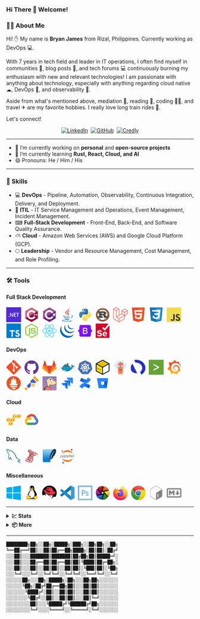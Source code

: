 <!--
**BryanJames16/BryanJames16** is a ✨ _special_ ✨ repository because its `README.md` (this file) appears on your GitHub profile.
-->
### Hi There 👋 Welcome!

### 👨‍💻 About Me

Hi! ✋ My name is **Bryan James** from Rizal, Philippines. Currently working as DevOps 💻.

With 7 years in tech field and leader in IT operations, I often find myself in communities 🏢, blog posts 📜, and tech forums 💻 continuously burning my enthusiasm with new and relevant technologies! I am passionate with anything about technology, especially with anything regarding cloud native ☁, DevOps 🚢, and observability 📡.

Aside from what's mentioned above, mediation 🙏, reading 📖, coding 👨‍💻, and travel ✈ are my favorite hobbies. I really love long train rides 🚂.

Let's connect!

<!-- Profile Badges -->
<div id="profile-badges" align="center">
  <a href="https://www.linkedin.com/in/bryan-james-ilaga-4b1b478b/"><img src="https://custom-icon-badges.demolab.com/badge/LinkedIn-0A66C2?style=for-the-badge&logo=linkedin-white&logoColor=FFFFFF" title="LinkedIn" alt="LinkedIn" /></a>&nbsp;
  <a href="https://github.com/BryanJames16/"><img src="https://img.shields.io/static/v1?style=for-the-badge&message=GitHub&color=623697&logo=GitHub&logoColor=FFFFFF&label=" title="GitHub" alt="GitHub" /></a>&nbsp;
  <a href="https://www.credly.com/users/bryan-james-ilaga/badges"><img src="https://img.shields.io/static/v1?style=for-the-badge&message=Credly&color=FF6B00&logo=Credly&logoColor=FFFFFF&label=" title="Credly" alt="Credly" /></a>
</div>

---

- 🔭 I’m currently working on **personal** and **open-source projects**
- 🌱 I’m currently learning **Rust, React, Cloud, and AI**
- 😄 Pronouns: He / Him / His

---

### 🚀 Skills

- 💻 **DevOps** - Pipeline, Automation, Observability, Continuous Integration, Delivery, and Deployment. 
- 📔 **ITIL** - IT Service Management and Operations, Event Management, Incident Management.
- ⌨ **Full-Stack Development** - Front-End, Back-End, and Software Quality Assurance.
- ⛅ **Cloud** - Amazon Web Services (AWS) and Google Cloud Platform (GCP).
- 🌕 **Leadership** - Vendor and Resource Management, Cost Management, and Role Profiling.

---

### 🛠 Tools
#### Full Stack Development
<div>
  <a href="https://dotnet.microsoft.com"><img src="./assets/icons/Dotnet.svg" title="DotNet" alt="DotNet" width="40" height="40"/></a>&nbsp;
  <a href="https://cplusplus.com"><img src="./assets/icons/CPP.svg" title="C++" alt="C++" width="40" height="40"/></a>&nbsp;
  <a href="https://learn.microsoft.com/en-us/dotnet/csharp/"><img src="./assets/icons/CSharp.svg" title="C#" alt="C#" width="40" height="40"/></a>&nbsp;
  <a href="https://www.java.com"><img src="./assets/icons/Java.svg" title="Java" alt="Java" width="40" height="40"/></a>&nbsp;
  <a href="https://www.python.org"><img src="./assets/icons/Python.svg" title="Python" alt="Python" width="40" height="40"/></a>&nbsp;
  <a href="https://www.rust-lang.org"><img src="./assets/icons/Rust.svg" title="Rust" alt="Rust" width="40" height="40"/></a>&nbsp;
  <a href="https://laravel.com"><img src="./assets/icons/Laravel.svg" title="Laravel" alt="Laravel" width="40" height="40"/></a>&nbsp;
  <a href="https://en.wikipedia.org/wiki/HTML5"><img src="./assets/icons/HTML5.svg" title="HTML5" alt="HTML" width="40" height="40"/></a>&nbsp;
  <a href="https://en.wikipedia.org/wiki/CSS"><img src="./assets/icons/CSS3.svg"  title="CSS3" alt="CSS" width="40" height="40"/></a>&nbsp;
  <a href="https://en.wikipedia.org/wiki/JavaScript"><img src="./assets/icons/Javascript.svg" title="JavaScript" alt="JavaScript" width="40" height="40"/></a>&nbsp;
  <a href="https://www.typescriptlang.org"><img src="./assets/icons/Typescript.svg" title="TypeScript" alt="TypeScript" width="40" height="40"/></a>&nbsp;
  <a href="https://nodejs.org"><img src="./assets/icons/NodeJS.svg" title="NodeJS" alt="NodeJS" width="40" height="40"/></a>&nbsp;
  <a href="https://react.dev"><img src="./assets/icons/ReactJS.svg" title="React" alt="React" width="40" height="40"/></a>&nbsp;
  <a href="https://jquery.com"><img src="./assets/icons/JQuery.svg" title="JQuery" alt="JQuery" width="40" height="40"/></a>&nbsp;
  <a href="https://getbootstrap.com"><img src="./assets/icons/Bootstrap.svg" title="Bootstrap" alt="Bootstrap" width="40" height="40"/></a>&nbsp;
  <a href="https://www.selenium.dev"><img src="./assets/icons/Selenium.svg" title="Selenium" alt="Selenium" width="40" height="40"/></a>&nbsp;
</div>

#### DevOps
<div>
  <a href="https://git-scm.com"><img src="./assets/icons/Git.svg" title="Git" alt="Git" width="40" height="40"/></a>&nbsp;
  <a href="https://github.com"><img src="./assets/icons/GitHub.svg" title="GitHub" alt="GitHub" width="40" height="40"/></a>&nbsp;
  <a href="https://gitlab.com"><img src="./assets/icons/GitLab.svg" title="GitLab" alt="GitLab" width="40" height="40"/></a>&nbsp;
  <a href="https://www.docker.com"><img src="./assets/icons/Docker.svg" title="Docker" alt="Docker" width="40" height="40"/></a>&nbsp;
  <a href="https://kubernetes.io"><img src="./assets/icons/Kubernetes.svg" title="Kubernetes" alt="Kubernetes" width="40" height="40"/></a>&nbsp;
  <a href="https://opentofu.org/"><img src="./assets/icons/OpenTofu.svg" title="OpenTofu / Terraform" alt="OpenTofu / Terraform" width="40" height="40"/></a>&nbsp;
  <a href="https://argoproj.github.io/cd"><img src="./assets/icons/Argo.svg" title="ArgoCD" alt="ArgoCD" width="40" height="40"/></a>&nbsp;
  <a href="https://www.appdynamics.com"><img src="./assets/icons/AppDynamics.svg" title="AppDynamics" alt="AppDynamics" width="40" height="40" /></a>&nbsp;
  <a href="https://www.splunk.com/"><img src="./assets/icons/Splunk.svg" title="Splunk" alt="Splunk" width="40" height="40" /></a>&nbsp;
  <a href="https://grafana.com"><img src="./assets/icons/Grafana.svg" title="Grafana" alt="Grafana" width="40" height="40"/></a>&nbsp;
  <a href="https://prometheus.io"><img src="./assets/icons/Prometheus.svg" title="Prometheus" alt="Prometheus" width="40" height="40"/></a>&nbsp;
  <a href="https://opentelemetry.io"><img src="./assets/icons/OpenTelemetry.svg" title="OpenTelemetry" alt="OpenTelemetry" width="40" height="40"/></a>&nbsp;
  <a href="https://www.bugzilla.org"><img src="./assets/icons/Bugzilla.svg" title="Bugzilla" alt="Bugzilla" width="40" height="40"/></a>&nbsp;
  <a href="https://www.atlassian.com/software/jira"><img src="./assets/icons/Jira.svg" title="Jira" alt="Jira" width="40" height="40"/></a>&nbsp;
  <a href="https://www.atlassian.com/software/confluence"><img src="./assets/icons/Confluence.svg" title="Confluence" alt="Confluence" width="40" height="40"/></a>&nbsp;
  <a href="https://www.atlassian.com/software/bitbucket"><img src="./assets/icons/BitBucket.svg" title="BitBucket" alt="BitBucket" width="40" height="40"/></a>&nbsp;
</div>

#### Cloud
<div>
  <a href="https://aws.amazon.com"><img src="./assets/icons/AWS.svg" title="Amazon Web Services" alt="AWS" width="40" height="40"/></a>&nbsp;
  <a href="https://cloud.google.com"><img src="./assets/icons/GCP.svg" title="Google Cloud Platform" alt="GCP" width="40" height="40"/></a>&nbsp;
</div>

#### Data
<div>
  <a href="https://www.mysql.com"><img src="./assets/icons/MySQL.svg" title="MySQL" alt="MySQL" width="40" height="40"/></a>&nbsp;
  <a href="https://en.wikipedia.org/wiki/Microsoft_SQL_Server"><img src="./assets/icons/SQLServer.svg" title="SQL Server" alt="Microsoft SQL Server" width="40" height="40"/></a>&nbsp;
  <a href="https://www.sqlite.org"><img src="./assets/icons/SQLite.svg" title="SQLite" alt="SQLite" width="40" height="40"/></a>&nbsp;
  <a href="https://jupyter.org/hub"><img src="./assets/icons/Jupyter.svg" title="Jupyter" alt="Jupyter" width="40" height="40"/></a>&nbsp;
</div>

#### Miscellaneous
<div>
  <a href="https://www.microsoft.com/en-ph/windows"><img src="./assets/icons/Windows.svg" title="Windows" alt="Windows" width="40" height="40"/></a>&nbsp;
  <a href="https://github.com/torvalds/linux"><img src="./assets/icons/Linux.svg" title="Linux" alt="Linux" width="40" height="40"/></a>&nbsp;
  <a href="https://www.redhat.com/en/technologies/linux-platforms/enterprise-linux"><img src="./assets/icons/RedHat.svg" title="RedHat" alt="RedHat" width="40" height="40" /></a>&nbsp;
  <a href="https://code.visualstudio.com"><img src="./assets/icons/VSCode.svg" title="VSCode" alt="VSCode" width="40" height="40"/></a>&nbsp;
  <a href="https://www.adobe.com/products/photoshop.html"><img src="./assets/icons/Photoshop.svg" title="Photoshop" alt="Photoshop" width="40" height="40"/></a>&nbsp;
  <a href="https://www.darktable.org"><img src="./assets/icons/DarkTable.svg" title="DarkTable" alt="DarkTable" width="40" height="40"/></a>&nbsp;
  <a href="https://www.mozilla.org/en-US/firefox"><img src="./assets/icons/Firefox.svg" title="Firefox" alt="Firefox" width="40" height="40"/></a>&nbsp;
  <a href="https://www.google.com/intl/en_ph/chrome/"><img src="./assets/icons/Chrome.svg" title="Chrome" alt="Chrome" width="40" height="40"/></a>&nbsp;
  <a href="https://en.wikipedia.org/wiki/Bash_(Unix_shell)"><img src="./assets/icons/Bash.svg" title="Bash" alt="Bash" width="40" height="40"/></a>&nbsp;
  <a href="https://www.markdownguide.org"><img src="./assets/icons/Markdown.svg" title="Markdown" alt="Markdown" width="40" height="40"/></a>&nbsp;
</div>

---

<details>
  <summary><b>💹 Stats</b></summary>
  <br />

[![Visitor Counter](https://komarev.com/ghpvc/?username=BryanJames16&label=Profile%20Visits&color=blue&style=for-the-badge)](https://github.com/antonkomarev/github-profile-views-counter)

[![GitHub Streak](https://streak-stats.demolab.com?user=BryanJames16&theme=dark&date_format=M%20j%5B%2C%20Y%5D)](https://git.io/streak-stats) [![Top Languages](https://github-readme-stats.vercel.app/api/top-langs/?username=BryanJames16&layout=compact&theme=nightowl&hide_border=false)](https://github.com/anuraghazra/github-readme-stats)

[![Trophies](https://github-profile-trophy.vercel.app/?username=BryanJames16&theme=onedark&no-bg=true&column=4&row=2)](https://github.com/ryo-ma/github-profile-trophy)
</details>

<details>
  <summary><b>📦 More</b></summary>
  <br />

[![Jokes Card](https://readme-jokes.vercel.app/api?hideBorder&theme=tokyonight&borderColor=00FFFFFF)](https://github.com/ABSphreak/readme-jokes)
</details>

---

<!-- Added necessary comments -->
```
████████╗██╗░░██╗░█████╗░███╗░░██╗██╗░░██╗
╚══██╔══╝██║░░██║██╔══██╗████╗░██║██║░██╔╝
░░░██║░░░███████║███████║██╔██╗██║█████═╝░
░░░██║░░░██╔══██║██╔══██║██║╚████║██╔═██╗░
░░░██║░░░██║░░██║██║░░██║██║░╚███║██║░╚██╗
░░░╚═╝░░░╚═╝░░╚═╝╚═╝░░╚═╝╚═╝░░╚══╝╚═╝░░╚═╝
░░░░░░██╗░░░██╗░█████╗░██╗░░░██╗██╗░░░░░░░
░░░░░░╚██╗░██╔╝██╔══██╗██║░░░██║██║░░░░░░░
░░░░░░░╚████╔╝░██║░░██║██║░░░██║██║░░░░░░░
░░░░░░░░╚██╔╝░░██║░░██║██║░░░██║╚═╝░░░░░░░
░░░░░░░░░██║░░░╚█████╔╝╚██████╔╝██╗░░░░░░░
░░░░░░░░░╚═╝░░░░╚════╝░░╚═════╝░╚═╝░░░░░░░
```

<!--
Icons to be fixed: 
- None 

Skills to be added:
- None
-->

<!-- 

░██████╗░░█████╗░░█████╗░██████╗░  ██╗░░░░░██╗░░░██╗░█████╗░██╗░░██╗██╗
██╔════╝░██╔══██╗██╔══██╗██╔══██╗  ██║░░░░░██║░░░██║██╔══██╗██║░██╔╝██║
██║░░██╗░██║░░██║██║░░██║██║░░██║  ██║░░░░░██║░░░██║██║░░╚═╝█████═╝░██║
██║░░╚██╗██║░░██║██║░░██║██║░░██║  ██║░░░░░██║░░░██║██║░░██╗██╔═██╗░╚═╝
╚██████╔╝╚█████╔╝╚█████╔╝██████╔╝  ███████╗╚██████╔╝╚█████╔╝██║░╚██╗██╗
░╚═════╝░░╚════╝░░╚════╝░╚═════╝░  ╚══════╝░╚═════╝░░╚════╝░╚═╝░░╚═╝╚═╝
-->

